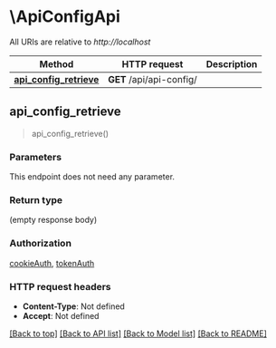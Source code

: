 # \ApiConfigApi

All URIs are relative to *http://localhost*

Method | HTTP request | Description
------------- | ------------- | -------------
[**api_config_retrieve**](ApiConfigApi.md#api_config_retrieve) | **GET** /api/api-config/ | 



## api_config_retrieve

> api_config_retrieve()


### Parameters

This endpoint does not need any parameter.

### Return type

 (empty response body)

### Authorization

[cookieAuth](../README.md#cookieAuth), [tokenAuth](../README.md#tokenAuth)

### HTTP request headers

- **Content-Type**: Not defined
- **Accept**: Not defined

[[Back to top]](#) [[Back to API list]](../README.md#documentation-for-api-endpoints) [[Back to Model list]](../README.md#documentation-for-models) [[Back to README]](../README.md)

